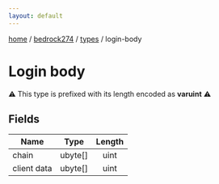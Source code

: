 ```yaml
---
layout: default
---
```


[home](/)  /  [bedrock274](/protocol/bedrock274)  /  [types](/protocol/bedrock274/types)  /  login-body

# Login body

⚠️️ This type is prefixed with its length encoded as **varuint** ⚠️️

## Fields

Name | Type | Length
---|---|:---:
chain | ubyte[] | uint
client data | ubyte[] | uint
